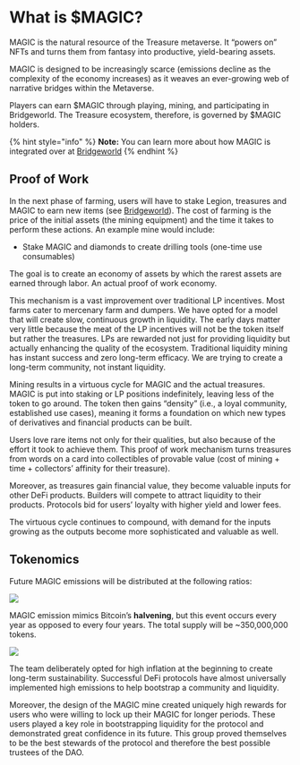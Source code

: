 # What is $MAGIC?

MAGIC is the natural resource of the Treasure metaverse. It “powers on” NFTs and turns them from fantasy into productive, yield-bearing assets.

MAGIC is designed to be increasingly scarce (emissions decline as the complexity of the economy increases) as it weaves an ever-growing web of narrative bridges within the Metaverse.

Players can earn $MAGIC through playing, mining, and participating in Bridgeworld. The Treasure ecosystem, therefore, is governed by $MAGIC holders.

{% hint style="info" %}
**Note:** You can learn more about how MAGIC is integrated over at [Bridgeworld](https://bridgeworld.treasure.lol/)
{% endhint %}

## Proof of Work

In the next phase of farming, users will have to stake Legion, treasures and MAGIC to earn new items (see [Bridgeworld](../../getting-started/what-is-magic/broken-reference/)). The cost of farming is the price of the initial assets (the mining equipment) and the time it takes to perform these actions. An example mine would include:

* Stake MAGIC and diamonds to create drilling tools (one-time use consumables)

The goal is to create an economy of assets by which the rarest assets are earned through labor. An actual proof of work economy.

This mechanism is a vast improvement over traditional LP incentives. Most farms cater to mercenary farm and dumpers. We have opted for a model that will create slow, continuous growth in liquidity. The early days matter very little because the meat of the LP incentives will not be the token itself but rather the treasures. LPs are rewarded not just for providing liquidity but actually enhancing the quality of the ecosystem. Traditional liquidity mining has instant success and zero long-term efficacy. We are trying to create a long-term community, not instant liquidity.

Mining results in a virtuous cycle for MAGIC and the actual treasures. MAGIC is put into staking or LP positions indefinitely, leaving less of the token to go around. The token then gains “density” (i.e., a loyal community, established use cases), meaning it forms a foundation on which new types of derivatives and financial products can be built.

Users love rare items not only for their qualities, but also because of the effort it took to achieve them. This proof of work mechanism turns treasures from words on a card into collectibles of provable value (cost of mining + time + collectors’ affinity for their treasure).

Moreover, as treasures gain financial value, they become valuable inputs for other DeFi products. Builders will compete to attract liquidity to their products. Protocols bid for users’ loyalty with higher yield and lower fees.

The virtuous cycle continues to compound, with demand for the inputs growing as the outputs become more sophisticated and valuable as well.

## Tokenomics

Future MAGIC emissions will be distributed at the following ratios:

![](https://miro.medium.com/max/778/1\*ktmlzbwFAaOD9Fo4tqkSSw.png)

MAGIC emission mimics Bitcoin’s **halvening**, but this event occurs every year as opposed to every four years. The total supply will be \~350,000,000 tokens.

![](https://miro.medium.com/max/875/1\*CdYPv4j-CfqYdSJL-92lkA.png)

The team deliberately opted for high inflation at the beginning to create long-term sustainability. Successful DeFi protocols have almost universally implemented high emissions to help bootstrap a community and liquidity.

Moreover, the design of the MAGIC mine created uniquely high rewards for users who were willing to lock up their MAGIC for longer periods. These users played a key role in bootstrapping liquidity for the protocol and demonstrated great confidence in its future. This group proved themselves to be the best stewards of the protocol and therefore the best possible trustees of the DAO.
